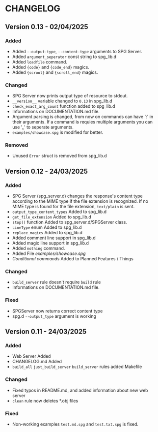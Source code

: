 # CHANGELOG

## Version 0.13 - 02/04/2025

### Added
* Added `--output-type`, `--content-type` arguments to SPG Server.
* Added `argument_seperator` const string to spg_lib.d
* Added `loadfile` command.
* Added `{code}` and `{code_end}` magics.
* Added `{scrool}` and `{scroll_end}` magics.

### Changed
* SPG Server now prints output type of resource to stdout.
* `__version__` variable changed to `0.13` in spg_lib.d
* `check_exact_arg_count` function added to spg_lib.d
* Informations on DOCUMENTATION.md file.
* Argument parsing is changed, from now on commands can have ':' in their arguments. If a command is requies multiple arguments you can use ',,' to seperate arguments.
* `examples/showcase.spg` is modified for better.

### Removed
* Unused `Error` struct is removed from spg_lib.d

## Version 0.12 - 24/03/2025

### Added
* SPG Server (spg_server.d) changes the response's content type according to the MIME type if the file extension is recognized. If no MIME type is found for the file extension, `text/plain` is sent.
* `output_type_content_types` Added to spg_lib.d
* `get_file_extension` Added to spg_lib.d
* `stop()` function Added to spg_server.d/SPGServer class.
* `LineType` enum Added to spg_lib.d
* `replace_magics` Added to spg_lib.d
* Added comment line support in spg_lib.d
* Added magic line support in spg_lib.d
* Added `nothing` command.
* Added File *examples/showcase.spg*
* *Conditional commands* Added to Planned Features / Things

### Changed
* `build_server` rule doesn't require `build` rule
* Informations on DOCUMENTATION.md file.

### Fixed
* SPGServer now returns correct content type
* spg.d `--output_type` argument is working

## Version 0.11 - 24/03/2025

### Added
* Web Server Added
* CHANGELOG.md Added
* `build_all` `just_build_server` `build_server` rules added Makefile

### Changed
* Fixed typos in README.md, and added information about new web server
* `clean` rule now deletes *.obj files 

### Fixed
* Non-working examples `test.md.spg` and `test.txt.spg` is fixed.
